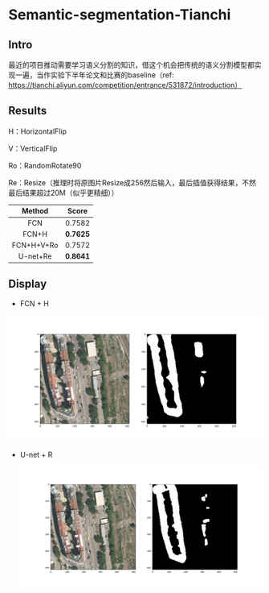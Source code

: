 # Semantic-segmentation-Tianchi

## Intro

最近的项目推动需要学习语义分割的知识，借这个机会把传统的语义分割模型都实现一遍，当作实验下半年论文和比赛的baseline（ref: https://tianchi.aliyun.com/competition/entrance/531872/introduction）



## Results

H：HorizontalFlip

V：VerticalFlip

Ro：RandomRotate90

Re：Resize（推理时将原图片Resize成256然后输入，最后插值获得结果，不然最后结果超过20M（似乎更精细））

|   Method   |   Score    |
| :--------: | :--------: |
|    FCN     |   0.7582   |
|   FCN+H    | **0.7625** |
| FCN+H+V+Ro |   0.7572   |
|  U-net+Re  | **0.8641** |



## Display

* FCN + H

![FCN](/results/FCN.png)

* U-net + R

  ![FCN](/results/U-net_Re.png)
